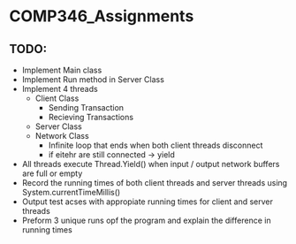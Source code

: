 # COMP346_Assignments

## TODO: ##

* Implement Main class
* Implement Run method in Server Class
* Implement 4 threads
  * Client Class
    * Sending Transaction
    * Recieving Transactions
  * Server Class
  * Network Class
    * Infinite loop that ends when both client threads disconnect
    * if eitehr are still connected -> yield
* All threads execute Thread.Yield() when input / output network buffers are full or empty
* Record the running times of both client threads and server threads using System.currentTimeMillis()
* Output test acses with appropiate running times for client and server threads
* Preform 3 unique runs opf the program and explain the difference in running times

